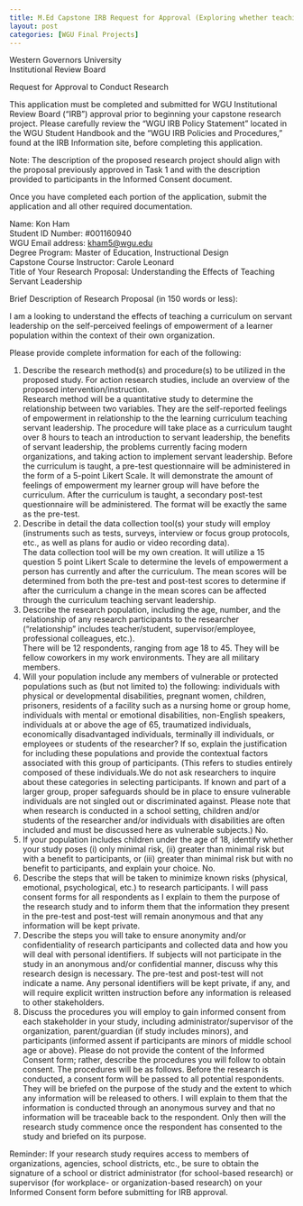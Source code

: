 ```yaml
---
title: M.Ed Capstone IRB Request for Approval (Exploring whether teaching a class on servant leadership causes statistical changes in sample population)
layout: post
categories: [WGU Final Projects]
---
```

Western Governors University  
Institutional Review Board

Request for Approval to Conduct Research

This application must be completed and submitted for WGU Institutional Review Board (“IRB”) approval prior to beginning your capstone research project. Please carefully review the “WGU IRB Policy Statement” located in the WGU Student Handbook and the “WGU IRB Policies and Procedures,” found at the IRB Information site, before completing this application. 

Note: The description of the proposed research project should align with the proposal previously approved in Task 1 and with the description provided to participants in the Informed Consent document.

Once you have completed each portion of the application, submit the application and all other required documentation.

Name: Kon Ham  
Student ID Number: #001160940  
WGU Email address: kham5@wgu.edu  
Degree Program: Master of Education, Instructional Design  
Capstone Course Instructor: Carole Leonard  
Title of Your Research Proposal: Understanding the Effects of Teaching Servant Leadership

Brief Description of Research Proposal (in 150 words or less): 

I am a looking to understand the effects of teaching a curriculum on servant leadership on the self-perceived feelings of empowerment of a learner population within the context of their own organization.

Please provide complete information for each of the following: 

  1. Describe the research method(s) and procedure(s) to be utilized in the proposed study. For action research studies, include an overview of the proposed intervention/instruction.  
    Research method will be a quantitative study to determine the relationship between two variables. They are the self-reported feelings of empowerment in relationship to the the learning curriculum teaching servant leadership. The procedure will take place as a curriculum taught over 8 hours to teach an introduction to servant leadership, the benefits of servant leadership, the problems currently facing modern organizations, and taking action to implement servant leadership. Before the curriculum is taught, a pre-test questionnaire will be administered in the form of a 5-point Likert Scale. It will demonstrate the amount of feelings of empowerment my learner group will have before the curriculum. After the curriculum is taught, a secondary post-test questionnaire will be administered. The format will be exactly the same as the pre-test. 
  2. Describe in detail the data collection tool(s) your study will employ (instruments such as tests, surveys, interview or focus group protocols, etc., as well as plans for audio or video recording data).  
    The data collection tool will be my own creation. It will utilize a 15 question 5 point Likert Scale to determine the levels of empowerment a person has currently and after the curriculum. The mean scores will be determined from both the pre-test and post-test scores to determine if after the curriculum a change in the mean scores can be affected through the curriculum teaching servant leadership.
  3. Describe the research population, including the age, number, and the relationship of any research participants to the researcher (“relationship” includes teacher/student, supervisor/employee, professional colleagues, etc.).  
    There will be 12 respondents, ranging from age 18 to 45. They will be fellow coworkers in my work environments. They are all military members. 
  4. Will your population include any members of vulnerable or protected populations such as (but not limited to) the following: individuals with physical or developmental disabilities, pregnant women, children, prisoners, residents of a facility such as a nursing home or group home, individuals with mental or emotional disabilities, non-English speakers, individuals at or above the age of 65, traumatized individuals, economically disadvantaged individuals, terminally ill individuals, or employees or students of the researcher? If so, explain the justification for including these populations and provide the contextual factors associated with this group of participants. (This refers to studies entirely composed of these individuals.We do not ask researchers to inquire about these categories in selecting participants. If known and part of a larger group, proper safeguards should be in place to ensure vulnerable individuals are not singled out or discriminated against. Please note that when research is conducted in a school setting, children and/or students of the researcher and/or individuals with disabilities are often included and must be discussed here as vulnerable subjects.) No.
  5. If your population includes children under the age of 18, identify whether your study poses (i) only minimal risk, (ii) greater than minimal risk but with a benefit to participants, or (iii) greater than minimal risk but with no benefit to participants, and explain your choice. No.
  6. Describe the steps that will be taken to minimize known risks (physical, emotional, psychological, etc.) to research participants. I will pass consent forms for all respondents as I explain to them the purpose of the research study and to inform them that the information they present in the pre-test and post-test will remain anonymous and that any information will be kept private.
  7. Describe the steps you will take to ensure anonymity and/or confidentiality of research participants and collected data and how you will deal with personal identifiers. If subjects will not participate in the study in an anonymous and/or confidential manner, discuss why this research design is necessary. The pre-test and post-test will not indicate a name. Any personal identifiers will be kept private, if any, and will require explicit written instruction before any information is released to other stakeholders.
  8. Discuss the procedures you will employ to gain informed consent from each stakeholder in your study, including administrator/supervisor of the organization, parent/guardian (if study includes minors), and participants (informed assent if participants are minors of middle school age or above). Please do not provide the content of the Informed Consent form; rather, describe the procedures you will follow to obtain consent. The procedures will be as follows. Before the research is conducted, a consent form will be passed to all potential respondents. They will be briefed on the purpose of the study and the extent to which any information will be released to others. I will explain to them that the information is conducted through an anonymous survey and that no information will be traceable back to the respondent. Only then will the research study commence once the respondent has consented to the study and briefed on its purpose. 

Reminder: If your research study requires access to members of organizations, agencies, school districts, etc., be sure to obtain the signature of a school or district administrator (for school-based research) or supervisor (for workplace- or organization-based research) on your Informed Consent form before submitting for IRB approval.